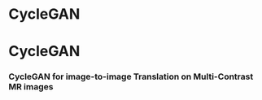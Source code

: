 CycleGAN
=====
# CycleGAN

### CycleGAN for image-to-image Translation on Multi-Contrast MR images

